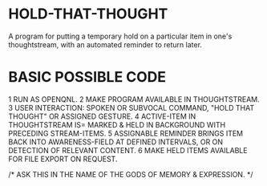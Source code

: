 HOLD-THAT-THOUGHT
=================

A program for putting a temporary hold on a particular item in one's thoughtstream, with an automated reminder to return later. 

BASIC POSSIBLE CODE
===================

1 RUN AS OPENQNL.
2 MAKE PROGRAM AVAILABLE IN THOUGHTSTREAM.
3 USER INTERACTION: SPOKEN OR SUBVOCAL COMMAND, "HOLD THAT THOUGHT" OR ASSIGNED GESTURE.
4 ACTIVE-ITEM IN THOUGHTSTREAM IS= MARKED & HELD IN BACKGROUND WITH PRECEDING STREAM-ITEMS.
5 ASSIGNABLE REMINDER BRINGS ITEM BACK INTO AWARENESS-FIELD AT DEFINED INTERVALS, OR ON DETECTION OF RELEVANT CONTENT.
6 MAKE HELD ITEMS AVAILABLE FOR FILE EXPORT ON REQUEST.

/* ASK THIS IN THE NAME OF THE GODS OF MEMORY & EXPRESSION. */
